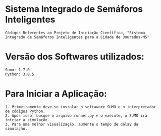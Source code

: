 # Sistema Integrado de Semáforos Inteligentes
    Códigos Referentes ao Projeto de Iniciação Científica, "Sistema Integrado de Semáforos Inteligentes para a Cidade de Dourados-MS"

# Versão dos Softwares utilizados:
    Sumo: 1.7.0
    Python: 3.8.5 

# Para Iniciar a Aplicação:
    1. Primeiramente deve-se instalar o softaware SUMO e o interpretador de códigos Python. 
    2. Após isso, busque o arquivo runner.py e o execute, o SUMO irá iniciar a simulação.
    3. Para uma melhor visualização, aumente o tempo de delay da simulação.